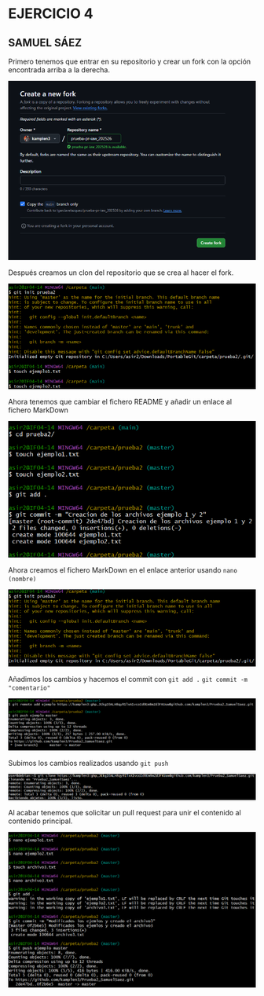 # EJERCICIO 4
## SAMUEL SÁEZ

Primero tenemos que entrar en su repositorio y crear un fork con la opción encontrada arriba a la derecha.

![alt text](image.png)

Después creamos un clon del repositorio que se crea al hacer el fork.

![alt text](capturas/image-1.png)

Ahora tenemos que cambiar el fichero README y añadir un enlace al fichero MarkDown

![alt text](capturas/image-2.png)

Ahora creamos el fichero MarkDown en el enlace anterior usando `nano (nombre)`

![alt text](capturas/image-3.png)

Añadimos los cambios y hacemos el commit con `git add .` `git commit -m "comentario"`

![alt text](capturas/image-4.png)

Subimos los cambios realizados usando `git push`

![alt text](capturas/image-5.png)

Al acabar tenemos que solicitar un pull request para unir el contenido al contenido principal.

![alt text](capturas/image-6.png)
